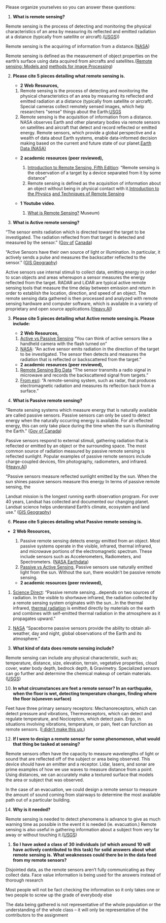 Please organize yourselves so you can answer these questions: 

1. **What is remote sensing?**  

Remote sensing is the process of detecting and monitoring the physical characteristics of an area by measuring its reflected and emitted radiation at a distance (typically from satellite or aircraft).([USGS](https://www.usgs.gov/faqs/what-remote-sensing-and-what-it-used#%3A%7E%3Atext%3DRemote%20sensing%20is%20the%20process%2Ctypically%20from%20satellite%20or%20aircraft)))

Remote sensing is the acquiring of information from a distance.([NASA](https://www.earthdata.nasa.gov/learn/backgrounders/remote-sensing))

Remote sensing is defined as the measurement of object properties on the earth’s surface using data acquired from aircrafts and satellites.([Remote sensing: Models and](https://books.google.com/books?id=KQXNaDH0X-IC&pg=PA2%23v%3Donepage&q&f=false) [methods for image Processing](https://books.google.com/books?id=KQXNaDH0X-IC&pg=PA2%23v%3Donepage&q&f=false))

2. **Please cite 5 pieces detailing what remote sensing is.**  

	*  **2** **Web** **Resources,**

	1. Remote sensing is the process of detecting and monitoring the physical characteristics of an area by measuring its reflected and emitted radiation at a distance (typically from satellite or aircraft). Special cameras collect remotely sensed images, which help researchers "sense" things about the Earth:[USGS](https://www.usgs.gov/faqs/what-remote-sensing-and-what-it-used)
	2. Remote sensing is the acquisition of information from a distance. NASA observes Earth and other planetary bodies via remote sensors on satellites and aircraft that detect and record reflected or emitted energy. Remote sensors, which provide a global perspective and a wealth of data about Earth systems, enable data-informed decision making based on the current and future state of our planet.[Earth Data (NASA)](https://www.earthdata.nasa.gov/learn/backgrounders/remote-sensing)

	* **2** **academic** **resources** **(peer** **reviewed),**
		1. [Introduction to Remote Sensing, Fifth Edition](https://books.google.com/books?hl=en&lr&id=NkLmDjSS8TsC&oi=fnd&pg=PP1&dq=remote%2Bsensing&ots=s3Etu3qZ0w&sig=2NTVmMKDxvO4K0hm20EiV1hEpZs%23v%3Donepage&q=remote%20sensing&f=false): “Remote sensing is the observation of a target by a device separated from it by some distance”
		2. Remote sensing is defined as the acquisition of information about an object without being in physical contact with it.[Introduction to the Physics](https://books.google.com/books?hl=en&lr&id=B1QmEAAAQBAJ&oi=fnd&pg=PP1&dq=remote%2Bsensing&ots=dOizYC0J_V&sig=fXdrHL5gegv9V6pJlYwHg8g3BOQ%23v%3Donepage&q=remote%20sensing&f=false) [and Techniques of Remote Sensing](https://books.google.com/books?hl=en&lr&id=B1QmEAAAQBAJ&oi=fnd&pg=PP1&dq=remote%2Bsensing&ots=dOizYC0J_V&sig=fXdrHL5gegv9V6pJlYwHg8g3BOQ%23v%3Donepage&q=remote%20sensing&f=false)

	* **1** **Youtube** **video**.
	
		1. [What is Remote Sensing?](https://www.youtube.com/watch?v=F2mQ6fJSxRY) Museum)

1. **What is Active remote sensing?**

“The sensor emits radiation which is directed toward the target to be investigated. The radiation reflected from that target is detected and measured by the sensor.” ([Gov of](https://natural-resources.canada.ca/maps-tools-publications/satellite-imagery-air-photos/remote-sensing-tutorials/introduction/passive-vs-active-sensing/14639) [Canada](https://natural-resources.canada.ca/maps-tools-publications/satellite-imagery-air-photos/remote-sensing-tutorials/introduction/passive-vs-active-sensing/14639))

“Active Sensors have their own source of light or illumination. In particular, it actively sends a pulse and measures the backscatter reflected to the sensor.” ([GIS Geography](https://gisgeography.com/passive-active-sensors-remote-sensing/))

Active sensors use internal stimuli to collect data, emitting energy in order to scan objects and areas whereupon a sensor measures the energy reflected from the target. RADAR and LiDAR are typical active remote sensing tools that measure the time delay between emission and return in order to establish the location, direction, and speed of an object. The remote sensing data gathered is then processed and analyzed with remote sensing hardware and computer software, which is available in a variety of proprietary and open source applications.([Heavy.AI](https://www.heavy.ai/technical-glossary/remote-sensing))

3. **Please cite 5 pieces detailing what Active remote sensing is. Please include:** 

	* **2** **Web** **Resources,**

	1. [Active vs Passive Sensing](https://gisgeography.com/passive-active-sensors-remote-sensing/#%3A%7E%3Atext%3DActive%20sensors%20have%20their%20own%20source%20of%20light%2Cthe%20sun%20shines%2C%20passive%20sensors%20measure%20this%20energy) “You can think of active sensors like a handheld camera with the flash turned on”
	2. [NASA](https://www.nasa.gov/directorates/somd/space-communications-navigation-program/remote-sensing/): “An active sensor emits radiation in the direction of the target to be investigated. The sensor then detects and measures the radiation that is reflected or backscattered from the target.”

	* **2** **academic** **resources** **(peer** **reviewed),**
	1. [Remote Sensing Big Data](https://link.springer.com/chapter/10.1007/978-3-031-33932-5_2) “The sensor transmits a radio signal in microwave and records the backscattered signal from targets.”
	2. [From esri](https://support.esri.com/en-us/gis-dictionary/active-remote-sensing): “A remote-sensing system, such as radar, that produces electromagnetic radiation and measures its reflection back from a surface.”

2. **What is Passive remote sensing?** 

“Remote sensing systems which measure energy that is naturally available are called passive sensors. Passive sensors can only be used to detect energy when the naturally occurring energy is available. For all reflected energy, this can only take place during the time when the sun is illuminating the Earth.” ([Gov of Canada](https://natural-resources.canada.ca/maps-tools-publications/satellite-imagery-air-photos/remote-sensing-tutorials/introduction/passive-vs-active-sensing/14639))

Passive sensors respond to external stimuli, gathering radiation that is reflected or emitted by an object or the surrounding space. The most common source of radiation measured by passive remote sensing is reflected sunlight. Popular examples of passive remote sensors include charge-coupled devices, film photography, radiometers, and infrared. ([Heavy.AI](https://www.heavy.ai/technical-glossary/remote-sensing))

“Passive sensors measure reflected sunlight emitted by the sun. When the sun shines passive sensors measure this energy In terms of passive remote sensing, the

Landsat mission is the longest running earth observation program. For over 40 years, Landsat has collected and documented our changing planet. Landsat science helps understand Earth’s climate, ecosystem and land use.” ([GIS Geography](https://gisgeography.com/passive-active-sensors-remote-sensing/))

6. **Please cite 5 pieces detailing what Passive remote sensing is.** 

*  **2 Web Resources,**

	1. Passive remote sensing detects energy emitted from an object. Most passive systems operate in the visible, infrared, thermal infrared, and microwave portions of the electromagnetic spectrum. These include sensors such as Accelerometers, Radiometers, and Spectrometers. ([NASA Earthdata](https://www.earthdata.nasa.gov/learn/backgrounders/passive-sensors))
	2.  [Passive vs Active Sensing,](https://gisgeography.com/passive-active-sensors-remote-sensing/#%3A%7E%3Atext%3DActive%20sensors%20have%20their%20own%20source%20of%20light%2Cthe%20sun%20shines%2C%20passive%20sensors%20measure%20this%20energy) Passive sensors use naturally emitted light from the sun. Without the sun, there wouldn’t be passive remote sensing.

	* **2 academic resources (peer reviewed),**

1. [Science Direct](https://www.sciencedirect.com/topics/earth-and-planetary-sciences/passive-remote-sensing#%3A%7E%3Atext%3DPassive%20remote%20sensing%20is%20basically%2CFrom%3A%20Hyperspectral%20Remote%20Sensing%2C%202020): “Passive remote sensing…depends on two sources of radiation. In the visible to shortwave infrared, the radiation collected by a remote sensing system originates with the sun…In the thermal infrared, [thermal radiation](https://www.sciencedirect.com/topics/earth-and-planetary-sciences/thermal-radiation) is emitted directly by materials on the earth and combines with self-emitted thermal radiation in the atmosphere as it propagates upward.”
1.  [NASA](https://www.nasa.gov/general/what-are-passive-and-active-sensors/) “Spaceborne passive sensors provide the ability to obtain all-weather, day and night, global observations of the Earth and its atmosphere.”

8. **What kind of data does remote sensing include?**

Remote sensing can include any physical characteristic, such as; temperature, distance, size, elevation, terrain, vegetative properties, cloud cover, water body depth, bedrock depth, & Gravimetry. Specialized sensors can go further and determine the chemical makeup of certain materials. ([USGS](https://www.usgs.gov/faqs/what-remote-sensing-and-what-it-used))

10. **In what circumstances are feet a remote sensor? In an earthquake, when the floor is wet, detecting temperature changes, finding where the floor is(uneven surface)**

Feet have three primary sensory receptors: Mechanoreceptors, which can detect pressure and vibrations, Thermoreceptors, which can detect and regulate temperature, and Nociceptors, which detect pain. Ergo, in situations involving vibrations, temperature, or pain, feet can function as remote sensors. ([I didn’t make this up.](https://www.medboundtimes.com/fitness-and-wellness/perceiving-the-world-through-your-feet))

12. **If I were to design a remote sensor for some phenomenon, what would that thing be tasked at sensing?**

Remote sensors often have the capacity to measure wavelengths of light or sound that are reflected off of the subject or area being observed. This device should have an emitter and a receptor. Lidar, lasers, and sonar are prime examples of how we use waves to measure distance from a point. Using distances, we can accurately make a textured surface that models the area or subject that was observed.

In the case of an evacuation, we could design a remote sensor to measure the amount of sound coming from stairways to determine the most available path out of a particular building.

14. **Why is it needed?**

Remote sensing is needed to detect phenomena is advance to give as much warning time as possible in the event it is needed (ie. evacuation.) Remote sensing is also useful in gathering information about a subject from very far away or without touching it.([USGS](https://www.usgs.gov/faqs/what-remote-sensing-and-what-it-used))

1. **So** **I** **have** **asked** **a** **class** **of** **30** **individuals** **(of** **which** **around** **10** **will** **have** **actively contributed** **to** **this** **task)** **for** **solid** **answers** **about** **what** **remote** **sensing** **is.** **What weaknesses could there be in the data feed from my remote sensors?**

Disjointed data, as the remote sensors aren’t fully communicating as they collect data. Face value information is being used for the answers instead of thorough research

Most people will not be fact checking the information so it only takes one or two people to screw up the grade of everybody else

The data being gathered is not representative of the whole population or the understanding of the whole class – it will only be representative of the contributors to the assignment

